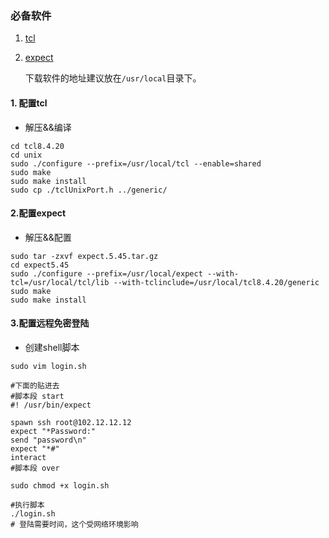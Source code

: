 ### 必备软件

1. [tcl](<http://www.tcl.tk/software/tcltk/downloadnow84.tml>)

2. [expect](<http://www.linuxfromscratch.org/blfs/view/svn/general/expect.html>)

   下载软件的地址建议放在`/usr/local`目录下。



#### 1. 配置tcl

-  解压&&编译

```shell
cd tcl8.4.20
cd unix
sudo ./configure --prefix=/usr/local/tcl --enable=shared
sudo make 
sudo make install
sudo cp ./tclUnixPort.h ../generic/
```



#### 2.配置expect

- 解压&&配置

```shell
sudo tar -zxvf expect.5.45.tar.gz
cd expect5.45
sudo ./configure --prefix=/usr/local/expect --with-tcl=/usr/local/tcl/lib --with-tclinclude=/usr/local/tcl8.4.20/generic
sudo make
sudo make install
```



#### 3.配置远程免密登陆

- 创建shell脚本

```shell
sudo vim login.sh

#下面的贴进去
#脚本段 start
#! /usr/bin/expect

spawn ssh root@102.12.12.12
expect "*Password:"
send "password\n"
expect "*#"
interact
#脚本段 over

sudo chmod +x login.sh

#执行脚本
./login.sh 
# 登陆需要时间，这个受网络环境影响
```





